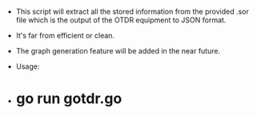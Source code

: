 - This script will extract all the stored information from the provided .sor file which is the output of the OTDR equipment to JSON format.
- It's far from efficient or clean.
- The graph generation feature will be added in the near future.



- Usage:
- # go run gotdr.go
